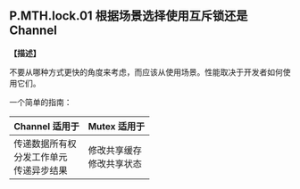 ## P.MTH.lock.01 根据场景选择使用互斥锁还是 Channel 

**【描述】**

不要从哪种方式更快的角度来考虑，而应该从使用场景。性能取决于开发者如何使用它们。

一个简单的指南：

| **Channel** 适用于                                     | **Mutex** 适用于                |
| ------------------------------------------------------ | ------------------------------- |
| 传递数据所有权 <br /> 分发工作单元 <br /> 传递异步结果 | 修改共享缓存<br /> 修改共享状态 |
